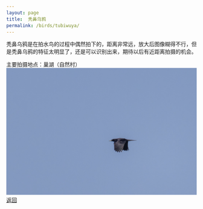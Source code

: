 ```yaml
---
layout: page
title: 	秃鼻乌鸦
permalink: /birds/tubiwuya/
---
```

秃鼻乌鸦是在拍水鸟的过程中偶然拍下的，距离非常远，放大后图像糊得不行，但是秃鼻乌鸦的特征太明显了，还是可以识别出来，期待以后有近距离拍摄的机会。

主要拍摄地点：巢湖（自然村）
![](../picture/秃鼻乌鸦/0U9A2470-CR3_DxO_DeepPRIMEXD.jpg)
[返回](../../)
